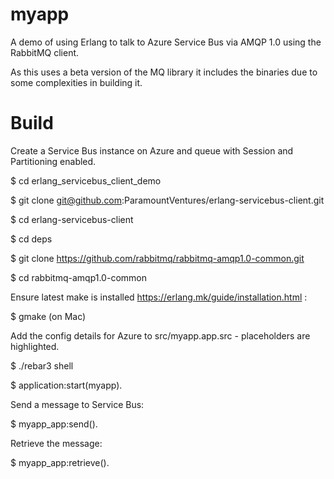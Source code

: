 myapp
=====

A demo of using Erlang to talk to Azure Service Bus via AMQP 1.0 using the RabbitMQ client.

As this uses a beta version of the MQ library it includes the binaries due to some complexities in building it.

Build
=====
Create a Service Bus instance on Azure and queue with Session and Partitioning enabled.

$ cd erlang_servicebus_client_demo

$ git clone git@github.com:ParamountVentures/erlang-servicebus-client.git

$ cd erlang-servicebus-client

$ cd deps

$ git clone https://github.com/rabbitmq/rabbitmq-amqp1.0-common.git

$ cd rabbitmq-amqp1.0-common

Ensure latest  make is installed https://erlang.mk/guide/installation.html :

$ gmake (on Mac)

Add the config details for Azure to src/myapp.app.src - placeholders are highlighted.

$ ./rebar3 shell

$ application:start(myapp).

Send a message to Service Bus:

$ myapp_app:send().

Retrieve the message:

$ myapp_app:retrieve().

